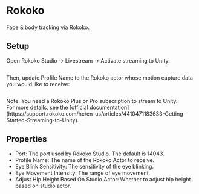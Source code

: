 # Rokoko

Face & body tracking via [Rokoko](https://www.rokoko.com/).

## Setup

Open Rokoko Studio -> Livestream -> Activate streaming to Unity:

<figure><img src="/images/image(18)(1).jpg" alt="" /><figcaption></figcaption></figure>

Then, update Profile Name to the Rokoko actor whose motion capture data you would like to receive:

<figure><img src="/images/image(2)(2).jpg" alt="" /><figcaption></figcaption></figure>

<div className="hint hint-warning">
Note: You need a Rokoko Plus or Pro subscription to stream to Unity.
</div>

<div className="hint hint-info">
For more details, see the [official documentation](https://support.rokoko.com/hc/en-us/articles/4410471183633-Getting-Started-Streaming-to-Unity).
</div>

## Properties

* Port: The port used by Rokoko Studio. The default is 14043.
* Profile Name: The name of the Rokoko Actor to receive.
* Eye Blink Sensitivity: The sensitivity of the eye blinking.
* Eye Movement Intensity: The range of eye movement.
* Adjust Hip Height Based On Studio Actor: Whether to adjust hip height based on studio actor.
